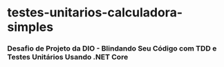 # testes-unitarios-calculadora-simples

### Desafio de Projeto da DIO - Blindando Seu Código com TDD e Testes Unitários Usando .NET Core
